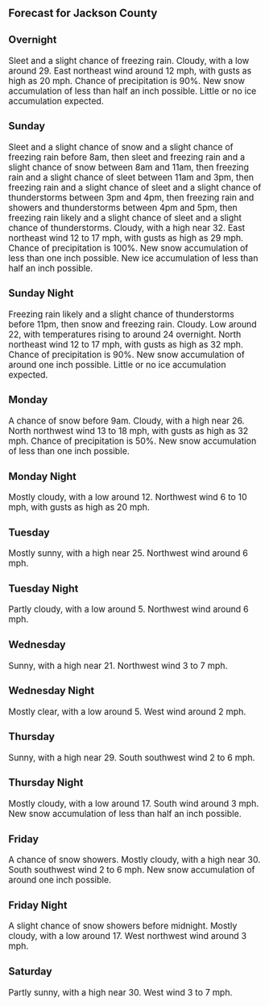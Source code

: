 <div>
   <h2>Forecast for Jackson County</h2>
   <p>
      <div style="font-size:120%">
         <h3>Overnight</h3>Sleet and a slight chance of freezing rain. Cloudy, with a low around 29. East northeast wind around 12 mph, with gusts as
         high as 20 mph. Chance of precipitation is 90%. New snow accumulation of less than half an inch possible. Little or no ice
         accumulation expected.<br></div>
   </p>
   <p>
      <div style="font-size:120%">
         <h3>Sunday</h3>Sleet and a slight chance of snow and a slight chance of freezing rain before 8am, then sleet and freezing rain and a slight
         chance of snow between 8am and 11am, then freezing rain and a slight chance of sleet between 11am and 3pm, then freezing rain
         and a slight chance of sleet and a slight chance of thunderstorms between 3pm and 4pm, then freezing rain and showers and
         thunderstorms between 4pm and 5pm, then freezing rain likely and a slight chance of sleet and a slight chance of thunderstorms.
         Cloudy, with a high near 32. East northeast wind 12 to 17 mph, with gusts as high as 29 mph. Chance of precipitation is 100%.
         New snow accumulation of less than one inch possible. New ice accumulation of less than half an inch possible.<br></div>
   </p>
   <p>
      <div style="font-size:120%">
         <h3>Sunday Night</h3>Freezing rain likely and a slight chance of thunderstorms before 11pm, then snow and freezing rain. Cloudy. Low around 22,
         with temperatures rising to around 24 overnight. North northeast wind 12 to 17 mph, with gusts as high as 32 mph. Chance of
         precipitation is 90%. New snow accumulation of around one inch possible. Little or no ice accumulation expected.<br></div>
   </p>
   <p>
      <div style="font-size:120%">
         <h3>Monday</h3>A chance of snow before 9am. Cloudy, with a high near 26. North northwest wind 13 to 18 mph, with gusts as high as 32 mph.
         Chance of precipitation is 50%. New snow accumulation of less than one inch possible.<br></div>
   </p>
   <p>
      <div style="font-size:120%">
         <h3>Monday Night</h3>Mostly cloudy, with a low around 12. Northwest wind 6 to 10 mph, with gusts as high as 20 mph.<br></div>
   </p>
   <p>
      <div style="font-size:120%">
         <h3>Tuesday</h3>Mostly sunny, with a high near 25. Northwest wind around 6 mph.<br></div>
   </p>
   <p>
      <div style="font-size:120%">
         <h3>Tuesday Night</h3>Partly cloudy, with a low around 5. Northwest wind around 6 mph.<br></div>
   </p>
   <p>
      <div style="font-size:120%">
         <h3>Wednesday</h3>Sunny, with a high near 21. Northwest wind 3 to 7 mph.<br></div>
   </p>
   <p>
      <div style="font-size:120%">
         <h3>Wednesday Night</h3>Mostly clear, with a low around 5. West wind around 2 mph.<br></div>
   </p>
   <p>
      <div style="font-size:120%">
         <h3>Thursday</h3>Sunny, with a high near 29. South southwest wind 2 to 6 mph.<br></div>
   </p>
   <p>
      <div style="font-size:120%">
         <h3>Thursday Night</h3>Mostly cloudy, with a low around 17. South wind around 3 mph. New snow accumulation of less than half an inch possible.<br></div>
   </p>
   <p>
      <div style="font-size:120%">
         <h3>Friday</h3>A chance of snow showers. Mostly cloudy, with a high near 30. South southwest wind 2 to 6 mph. New snow accumulation of around
         one inch possible.<br></div>
   </p>
   <p>
      <div style="font-size:120%">
         <h3>Friday Night</h3>A slight chance of snow showers before midnight. Mostly cloudy, with a low around 17. West northwest wind around 3 mph.<br></div>
   </p>
   <p>
      <div style="font-size:120%">
         <h3>Saturday</h3>Partly sunny, with a high near 30. West wind 3 to 7 mph.<br></div>
   </p>
</div>